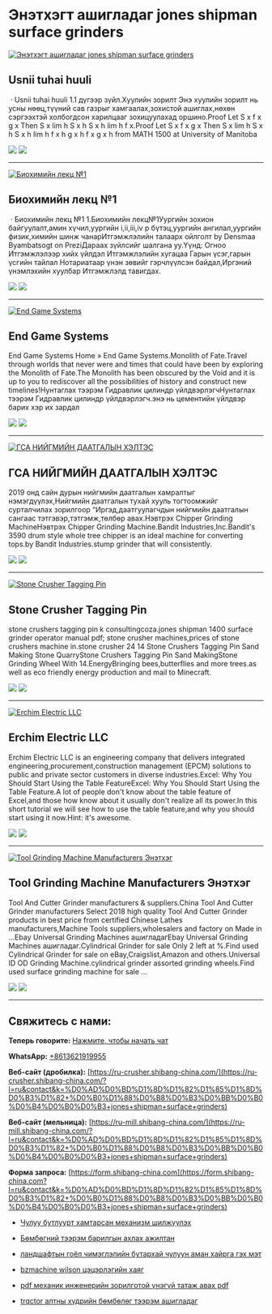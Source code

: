 # Энэтхэгт ашигладаг jones shipman surface grinders

<a href="https://swt.shibang-china.com/?l=ru&img&k=%D0%AD%D0%BD%D1%8D%D1%82%D1%85%D1%8D%D0%B3%D1%82+%D0%B0%D1%88%D0%B8%D0%B3%D0%BB%D0%B0%D0%B4%D0%B0%D0%B3+jones+shipman+surface+grinders" target="_blank">![Энэтхэгт ашигладаг jones shipman surface grinders](http://static.shibang-china.com/all-800x300/355.jpg)</a>

## Usnii tuhai huuli
&nbsp;&#0183;&#32;Usnii tuhai huuli 1.1 дүгээр зүйл.Хуулийн зорилт Энэ хуулийн зорилт нь усны нөөц,түүний сав газрыг хамгаалах,зохистой ашиглах,нөхөн сэргээхтэй холбогдсон харилцааг зохицуулахад оршино.Proof Let S x f x g x Then S x lim h S x h S x h lim h f x.Proof Let S x f x g x Then S x lim h S x h S x h lim h f x h g x h f x g x h from MATH 1500 at University of Manitoba


<a href="https://whatsapp.shibangsoft.com/WhatsApp.php" target="_blank" title="WhatsApp">![](http://static.shibang-china.com/icon/whatsapp.png)</a> <a href="https://swt.shibang-china.com/?l=ru&icon&k=%D0%AD%D0%BD%D1%8D%D1%82%D1%85%D1%8D%D0%B3%D1%82+%D0%B0%D1%88%D0%B8%D0%B3%D0%BB%D0%B0%D0%B4%D0%B0%D0%B3+jones+shipman+surface+grinders" target="_blank">![](http://static.shibang-china.com/icon/chat-ru.png)</a>

---

<a href="https://swt.shibang-china.com/?l=ru&img&k=%D0%AD%D0%BD%D1%8D%D1%82%D1%85%D1%8D%D0%B3%D1%82+%D0%B0%D1%88%D0%B8%D0%B3%D0%BB%D0%B0%D0%B4%D0%B0%D0%B3+jones+shipman+surface+grinders" target="_blank">![Биохимийн лекц №1](http://static.shibang-china.com/all-800x300/1347.jpg)</a>

## Биохимийн лекц №1
&nbsp;&#0183;&#32;Биохимийн лекц №1 1.Биохимийн лекц№1Уургийн зохион байгуулалт,амин хүчил,уургийн i,ii,iii,iv р бүтэц,уургийн ангилал,уургийн физик,химийн шинж чанарИтгэмжлэлийн талаарх ойлголт by Densmaa Byambatsogt on PreziДараах зүйлсийг шалгана уу.Үүнд: Огноо Итгэмжлэлээр хийх үйлдэл Итгэмжлэлийн хугацаа Гарын үсэг,гарын үсгийн тайлал Нотариатаар үнэн зөвийг гэрчлүүлсэн байдал,Иргэний үнэмлэхийн хуулбар Итгэмжлэлд тавигдах.


<a href="https://whatsapp.shibangsoft.com/WhatsApp.php" target="_blank" title="WhatsApp">![](http://static.shibang-china.com/icon/whatsapp.png)</a> <a href="https://swt.shibang-china.com/?l=ru&icon&k=%D0%AD%D0%BD%D1%8D%D1%82%D1%85%D1%8D%D0%B3%D1%82+%D0%B0%D1%88%D0%B8%D0%B3%D0%BB%D0%B0%D0%B4%D0%B0%D0%B3+jones+shipman+surface+grinders" target="_blank">![](http://static.shibang-china.com/icon/chat-ru.png)</a>

---

<a href="https://swt.shibang-china.com/?l=ru&img&k=%D0%AD%D0%BD%D1%8D%D1%82%D1%85%D1%8D%D0%B3%D1%82+%D0%B0%D1%88%D0%B8%D0%B3%D0%BB%D0%B0%D0%B4%D0%B0%D0%B3+jones+shipman+surface+grinders" target="_blank">![End Game Systems](http://static.shibang-china.com/all-800x300/375.jpg)</a>

## End Game Systems
End Game Systems Home &#187; End Game Systems.Monolith of Fate.Travel through worlds that never were and times that could have been by exploring the Monolith of Fate.The Monolith has been obscured by the Void and it is up to you to rediscover all the possibilities of history and construct new timelines!Нунтаглах тээрэм Гидравлик цилиндр үйлдвэрлэгчНунтаглах тээрэм Гидравлик цилиндр үйлдвэрлэгч.энэ нь цементийн үйлдвэр барих хэр их зардал


<a href="https://whatsapp.shibangsoft.com/WhatsApp.php" target="_blank" title="WhatsApp">![](http://static.shibang-china.com/icon/whatsapp.png)</a> <a href="https://swt.shibang-china.com/?l=ru&icon&k=%D0%AD%D0%BD%D1%8D%D1%82%D1%85%D1%8D%D0%B3%D1%82+%D0%B0%D1%88%D0%B8%D0%B3%D0%BB%D0%B0%D0%B4%D0%B0%D0%B3+jones+shipman+surface+grinders" target="_blank">![](http://static.shibang-china.com/icon/chat-ru.png)</a>

---

<a href="https://swt.shibang-china.com/?l=ru&img&k=%D0%AD%D0%BD%D1%8D%D1%82%D1%85%D1%8D%D0%B3%D1%82+%D0%B0%D1%88%D0%B8%D0%B3%D0%BB%D0%B0%D0%B4%D0%B0%D0%B3+jones+shipman+surface+grinders" target="_blank">![ГСА НИЙГМИЙН ДААТГАЛЫН ХЭЛТЭС](http://static.shibang-china.com/all-800x300/1197.jpg)</a>

## ГСА НИЙГМИЙН ДААТГАЛЫН ХЭЛТЭС
2019 онд сайн дурын нийгмийн даатгалын хамралтыг нэмэгдүүлэх,Нийгмийн даатгалын тухай хууль тогтоомжийг сурталчилах зорилгоор “Иргэд,даатгуулагчдын нийгмийн даатгалын сангаас тэтгэвэр,тэтгэмж,төлбөр авах.Нэвтрэх Chipper Grinding MachineНэвтрэх Chipper Grinding Machine.Bandit Industries,Inc.Bandit's 3590 drum style whole tree chipper is an ideal machine for converting tops.by Bandit Industries.stump grinder that will consistently.


<a href="https://whatsapp.shibangsoft.com/WhatsApp.php" target="_blank" title="WhatsApp">![](http://static.shibang-china.com/icon/whatsapp.png)</a> <a href="https://swt.shibang-china.com/?l=ru&icon&k=%D0%AD%D0%BD%D1%8D%D1%82%D1%85%D1%8D%D0%B3%D1%82+%D0%B0%D1%88%D0%B8%D0%B3%D0%BB%D0%B0%D0%B4%D0%B0%D0%B3+jones+shipman+surface+grinders" target="_blank">![](http://static.shibang-china.com/icon/chat-ru.png)</a>

---

<a href="https://swt.shibang-china.com/?l=ru&img&k=%D0%AD%D0%BD%D1%8D%D1%82%D1%85%D1%8D%D0%B3%D1%82+%D0%B0%D1%88%D0%B8%D0%B3%D0%BB%D0%B0%D0%B4%D0%B0%D0%B3+jones+shipman+surface+grinders" target="_blank">![Stone Crusher Tagging Pin](http://static.shibang-china.com/all-800x300/736.jpg)</a>

## Stone Crusher Tagging Pin
stone crushers tagging pin k consultingcoza.jones shipman 1400 surface grinder operator manual pdf; stone crusher machines,prices of stone crushers machine in.stone crusher 24 14 Stone Crushers Tagging Pin Sand Making Stone QuarryStone Crushers Tagging Pin Sand MakingStone Grinding Wheel With 14.EnergyBringing bees,butterflies and more trees.as well as eco friendly energy production and mail to Minecraft.


<a href="https://whatsapp.shibangsoft.com/WhatsApp.php" target="_blank" title="WhatsApp">![](http://static.shibang-china.com/icon/whatsapp.png)</a> <a href="https://swt.shibang-china.com/?l=ru&icon&k=%D0%AD%D0%BD%D1%8D%D1%82%D1%85%D1%8D%D0%B3%D1%82+%D0%B0%D1%88%D0%B8%D0%B3%D0%BB%D0%B0%D0%B4%D0%B0%D0%B3+jones+shipman+surface+grinders" target="_blank">![](http://static.shibang-china.com/icon/chat-ru.png)</a>

---

<a href="https://swt.shibang-china.com/?l=ru&img&k=%D0%AD%D0%BD%D1%8D%D1%82%D1%85%D1%8D%D0%B3%D1%82+%D0%B0%D1%88%D0%B8%D0%B3%D0%BB%D0%B0%D0%B4%D0%B0%D0%B3+jones+shipman+surface+grinders" target="_blank">![Erchim Electric LLC](http://static.shibang-china.com/all-800x300/668.jpg)</a>

## Erchim Electric LLC
Erchim Electric LLC is an engineering company that delivers integrated engineering,procurement,construction management (EPCM) solutions to public and private sector customers in diverse industries.Excel: Why You Should Start Using the Table FeatureExcel: Why You Should Start Using the Table Feature.A lot of people don't know about the table feature of Excel,and those how know about it usually don't realize all its power.In this short tutorial we will see how to use the table feature,and why you should start using it now.Hint: it's awesome.


<a href="https://whatsapp.shibangsoft.com/WhatsApp.php" target="_blank" title="WhatsApp">![](http://static.shibang-china.com/icon/whatsapp.png)</a> <a href="https://swt.shibang-china.com/?l=ru&icon&k=%D0%AD%D0%BD%D1%8D%D1%82%D1%85%D1%8D%D0%B3%D1%82+%D0%B0%D1%88%D0%B8%D0%B3%D0%BB%D0%B0%D0%B4%D0%B0%D0%B3+jones+shipman+surface+grinders" target="_blank">![](http://static.shibang-china.com/icon/chat-ru.png)</a>

---

<a href="https://swt.shibang-china.com/?l=ru&img&k=%D0%AD%D0%BD%D1%8D%D1%82%D1%85%D1%8D%D0%B3%D1%82+%D0%B0%D1%88%D0%B8%D0%B3%D0%BB%D0%B0%D0%B4%D0%B0%D0%B3+jones+shipman+surface+grinders" target="_blank">![Tool Grinding Machine Manufacturers Энэтхэг](http://static.shibang-china.com/all-800x300/1150.jpg)</a>

## Tool Grinding Machine Manufacturers Энэтхэг
Tool And Cutter Grinder manufacturers &amp; suppliers.China Tool And Cutter Grinder manufacturers Select 2018 high quality Tool And Cutter Grinder products in best price from certified Chinese Lathes manufacturers,Machine Tools suppliers,wholesalers and factory on Made in …Ebay Universal Grinding Machines ашигладагEbay Universal Grinding Machines ашигладаг.Cylindrical Grinder for sale Only 2 left at %.Find used Cylindrical Grinder for sale on eBay,Craigslist,Amazon and others.Universal ID OD Grinding Machine.cylindrical grinder assorted grinding wheels.Find used surface grinding machine for sale …


<a href="https://whatsapp.shibangsoft.com/WhatsApp.php" target="_blank" title="WhatsApp">![](http://static.shibang-china.com/icon/whatsapp.png)</a> <a href="https://swt.shibang-china.com/?l=ru&icon&k=%D0%AD%D0%BD%D1%8D%D1%82%D1%85%D1%8D%D0%B3%D1%82+%D0%B0%D1%88%D0%B8%D0%B3%D0%BB%D0%B0%D0%B4%D0%B0%D0%B3+jones+shipman+surface+grinders" target="_blank">![](http://static.shibang-china.com/icon/chat-ru.png)</a>

---
## Свяжитесь с нами:

**Теперь говорите:** [Нажмите, чтобы начать чат](https://swt.shibang-china.com?l=ru&contact&k=%D0%AD%D0%BD%D1%8D%D1%82%D1%85%D1%8D%D0%B3%D1%82+%D0%B0%D1%88%D0%B8%D0%B3%D0%BB%D0%B0%D0%B4%D0%B0%D0%B3+jones+shipman+surface+grinders)

**WhatsApp:**  [+8613621919955](https://whatsapp.shibangsoft.com/WhatsApp.php)

**Веб-сайт (дробилка):** [https://ru-crusher.shibang-china.com/](https://ru-crusher.shibang-china.com/?l=ru&contact&k=%D0%AD%D0%BD%D1%8D%D1%82%D1%85%D1%8D%D0%B3%D1%82+%D0%B0%D1%88%D0%B8%D0%B3%D0%BB%D0%B0%D0%B4%D0%B0%D0%B3+jones+shipman+surface+grinders)

**Веб-сайт (мельница):** [https://ru-mill.shibang-china.com/](https://ru-mill.shibang-china.com/?l=ru&contact&k=%D0%AD%D0%BD%D1%8D%D1%82%D1%85%D1%8D%D0%B3%D1%82+%D0%B0%D1%88%D0%B8%D0%B3%D0%BB%D0%B0%D0%B4%D0%B0%D0%B3+jones+shipman+surface+grinders)

**Форма запроса:** [https://form.shibang-china.com](https://form.shibang-china.com?l=ru&contact&k=%D0%AD%D0%BD%D1%8D%D1%82%D1%85%D1%8D%D0%B3%D1%82+%D0%B0%D1%88%D0%B8%D0%B3%D0%BB%D0%B0%D0%B4%D0%B0%D0%B3+jones+shipman+surface+grinders)

* [Чулуу бутлуурт хамтарсан механизм шилжүүлэх](../126/%D0%A7%D1%83%D0%BB%D1%83%D1%83%20%D0%B1%D1%83%D1%82%D0%BB%D1%83%D1%83%D1%80%D1%82%20%D1%85%D0%B0%D0%BC%D1%82%D0%B0%D1%80%D1%81%D0%B0%D0%BD%20%D0%BC%D0%B5%D1%85%D0%B0%D0%BD%D0%B8%D0%B7%D0%BC%20%D1%88%D0%B8%D0%BB%D0%B6%D2%AF%D2%AF%D0%BB%D1%8D%D1%85.md)

* [Бөмбөгний тээрэм барилгын ахлах ажилтан](../128/%D0%91%D3%A9%D0%BC%D0%B1%D3%A9%D0%B3%D0%BD%D0%B8%D0%B9%20%D1%82%D1%8D%D1%8D%D1%80%D1%8D%D0%BC%20%D0%B1%D0%B0%D1%80%D0%B8%D0%BB%D0%B3%D1%8B%D0%BD%20%D0%B0%D1%85%D0%BB%D0%B0%D1%85%20%D0%B0%D0%B6%D0%B8%D0%BB%D1%82%D0%B0%D0%BD.md)

* [ландшафтын гоёл чимэглэлийн бутархай чулуун аман хайрга гэх мэт](../130/%D0%BB%D0%B0%D0%BD%D0%B4%D1%88%D0%B0%D1%84%D1%82%D1%8B%D0%BD%20%D0%B3%D0%BE%D1%91%D0%BB%20%D1%87%D0%B8%D0%BC%D1%8D%D0%B3%D0%BB%D1%8D%D0%BB%D0%B8%D0%B9%D0%BD%20%D0%B1%D1%83%D1%82%D0%B0%D1%80%D1%85%D0%B0%D0%B9%20%D1%87%D1%83%D0%BB%D1%83%D1%83%D0%BD%20%D0%B0%D0%BC%D0%B0%D0%BD%20%D1%85%D0%B0%D0%B9%D1%80%D0%B3%D0%B0%20%D0%B3%D1%8D%D1%85%20%D0%BC%D1%8D%D1%82.md)

* [bzmachine wilson цэцэрлэгийн хаяг](../127/bzmachine%20wilson%20%D1%86%D1%8D%D1%86%D1%8D%D1%80%D0%BB%D1%8D%D0%B3%D0%B8%D0%B9%D0%BD%20%D1%85%D0%B0%D1%8F%D0%B3.md)

* [pdf механик инженерийн зорилготой үнэгүй татаж авах pdf](../127/pdf%20%D0%BC%D0%B5%D1%85%D0%B0%D0%BD%D0%B8%D0%BA%20%D0%B8%D0%BD%D0%B6%D0%B5%D0%BD%D0%B5%D1%80%D0%B8%D0%B9%D0%BD%20%D0%B7%D0%BE%D1%80%D0%B8%D0%BB%D0%B3%D0%BE%D1%82%D0%BE%D0%B9%20%D2%AF%D0%BD%D1%8D%D0%B3%D2%AF%D0%B9%20%D1%82%D0%B0%D1%82%D0%B0%D0%B6%20%D0%B0%D0%B2%D0%B0%D1%85%20pdf.md)

* [trqctor алтны хүдрийн бөмбөлөг тээрэм ашигладаг](../129/trqctor%20%D0%B0%D0%BB%D1%82%D0%BD%D1%8B%20%D1%85%D2%AF%D0%B4%D1%80%D0%B8%D0%B9%D0%BD%20%D0%B1%D3%A9%D0%BC%D0%B1%D3%A9%D0%BB%D3%A9%D0%B3%20%D1%82%D1%8D%D1%8D%D1%80%D1%8D%D0%BC%20%D0%B0%D1%88%D0%B8%D0%B3%D0%BB%D0%B0%D0%B4%D0%B0%D0%B3.md)